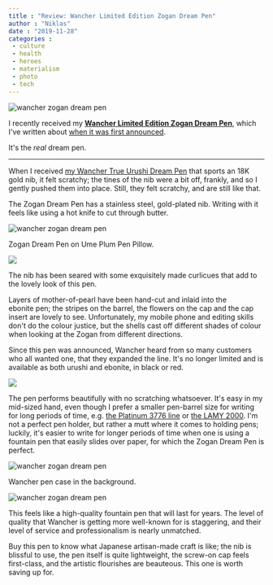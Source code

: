 ```yaml
---
title : "Review: Wancher Limited Edition Zogan Dream Pen"
author : "Niklas"
date : "2019-11-28"
categories : 
 - culture
 - health
 - heroes
 - materialism
 - photo
 - tech
---
```


![wancher zogan dream pen](https://niklasblog.com/wp-content/IMG_20191125_102648-1152x2048.jpg)

I recently received my **[Wancher Limited Edition Zogan Dream Pen](https://www.wancherpen.com/pages/zogan)**, which I've written about [when it was first announced](https://niklasblog.com/?p=23615).

It's the _real_ dream pen.

* * *

When I received [my Wancher True Urushi Dream Pen](https://niklasblog.com/?p=23563) that sports an 18K gold nib, it felt scratchy; the tines of the nib were a bit off, frankly, and so I gently pushed them into place. Still, they felt scratchy, and are still like that.

The Zogan Dream Pen has a stainless steel, gold-plated nib. Writing with it feels like using a hot knife to cut through butter.

![wancher zogan dream pen](https://niklasblog.com/wp-content/2019-11-25-10.25.07-1-2048x1152.jpg)

Zogan Dream Pen on Ume Plum Pen Pillow.

![](https://niklasblog.com/wp-content/IMG_20191128_140324-1640x2048.jpg)

The nib has been seared with some exquisitely made curlicues that add to the lovely look of this pen.

Layers of mother-of-pearl have been hand-cut and inlaid into the ebonite pen; the stripes on the barrel, the flowers on the cap and the cap insert are lovely to see. Unfortunately, my mobile phone and editing skills don't do the colour justice, but the shells cast off different shades of colour when looking at the Zogan from different directions.

Since this pen was announced, Wancher heard from so many customers who all wanted one, that they expanded the line. It's no longer limited and is available as both urushi and ebonite, in black or red.

![](https://niklasblog.com/wp-content/wancher_black_red_zogan.png)

The pen performs beautifully with no scratching whatsoever. It's easy in my mid-sized hand, even though I prefer a smaller pen-barrel size for writing for long periods of time, e.g. [the Platinum 3776 line](https://www.platinum-pen.co.jp/products/fountain/e_fountain_3776.html) or [the LAMY 2000](https://www.lamy.com/en/lamy-2000/#sku-1201351). I'm not a perfect pen holder, but rather a mutt where it comes to holding pens; luckily, it's easier to write for longer periods of time when one is using a fountain pen that easily slides over paper, for which the Zogan Dream Pen is perfect.

![wancher zogan dream pen](https://niklasblog.com/wp-content/IMG_20191126_104158-1266x2048.jpg)

Wancher pen case in the background.

![wancher zogan dream pen](https://niklasblog.com/wp-content/IMG_20191125_102605-1152x2048.jpg)

This feels like a high-quality fountain pen that will last for years. The level of quality that Wancher is getting more well-known for is staggering, and their level of service and professionalism is nearly unmatched.

Buy this pen to know what Japanese artisan-made craft is like; the nib is blissful to use, the pen itself is quite lightweight, the screw-on cap feels first-class, and the artistic flourishes are beauteous. This one is worth saving up for.
